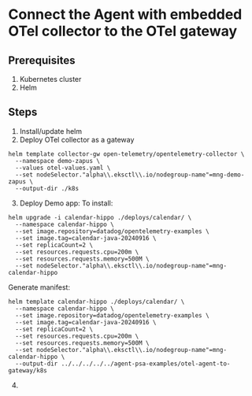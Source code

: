 # Connect the Agent with embedded OTel collector to the OTel gateway

## Prerequisites

1. Kubernetes cluster
2. Helm

## Steps

1. Install/update helm
2. Deploy OTel collector as a gateway 

```shell
helm template collector-gw open-telemetry/opentelemetry-collector \
  --namespace demo-zapus \
  --values otel-values.yaml \
  --set nodeSelector."alpha\\.eksctl\\.io/nodegroup-name"=mng-demo-zapus \
  --output-dir ./k8s
```

3. Deploy Demo app:
To install:
```shell
helm upgrade -i calendar-hippo ./deploys/calendar/ \
  --namespace calendar-hippo \
  --set image.repository=datadog/opentelemetry-examples \
  --set image.tag=calendar-java-20240916 \
  --set replicaCount=2 \
  --set resources.requests.cpu=200m \
  --set resources.requests.memory=500M \
  --set nodeSelector."alpha\\.eksctl\\.io/nodegroup-name"=mng-calendar-hippo
```

Generate manifest:
```shell
helm template calendar-hippo ./deploys/calendar/ \
  --namespace calendar-hippo \
  --set image.repository=datadog/opentelemetry-examples \
  --set image.tag=calendar-java-20240916 \
  --set replicaCount=2 \
  --set resources.requests.cpu=200m \
  --set resources.requests.memory=500M \
  --set nodeSelector."alpha\\.eksctl\\.io/nodegroup-name"=mng-calendar-hippo \
  --output-dir ../../../../../agent-psa-examples/otel-agent-to-gateway/k8s
```

4. 


